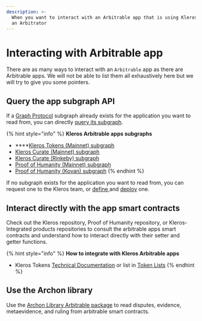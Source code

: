 ```yaml
---
description: >-
  When you want to interact with an Arbitrable app that is using Kleros Court as
  an Arbitrator
---
```


# Interacting with Arbitrable app

There are as many ways to interact with an `Arbitrable` app as there are Arbitrable apps. We will not be able to list them all exhaustively here but we will try to give you some pointers.

## Query the app subgraph API

If a [Graph Protocol](https://thegraph.com/) subgraph already exists for the application you want to read from, you can directly [query its subgraph](https://thegraph.com/docs/query-the-graph).

{% hint style="info" %}
**Kleros Arbitrable apps subgraphs**

* \*\*\*\*[Kleros Tokens \(Mainnet\) subgraph](https://thegraph.com/explorer/subgraph/kleros/t2cr)
* [Kleros Curate \(Mainnet\) subgraph](https://thegraph.com/explorer/subgraph/kleros/curate)
* [Kleros Curate \(Rinkeby\) subgraph](https://thegraph.com/explorer/subgraph/kleros/curate-rinkeby)
* [Proof of Humanity \(Mainnet\) subgraph](https://thegraph.com/explorer/subgraph/kleros/proof-of-humanity-mainnet)
* [Proof of Humanity \(Kovan\) subgraph](https://thegraph.com/explorer/subgraph/epiqueras/proof-of-humanity-kovan)
{% endhint %}

If no subgraph exists for the application you want to read from, you can request one to the Kleros team, or [define ](https://thegraph.com/docs/define-a-subgraph)and [deploy](https://thegraph.com/docs/deploy-a-subgraph) one.

## Interact directly with the app smart contracts

Check out the Kleros repository, Proof of Humanity repository, or Kleros-Integrated products repositories to consult the arbitrable apps smart contracts and understand how to interact directly with their setter and getter functions.

{% hint style="info" %}
**How to integrate with Kleros Arbitrable apps**

* Kleros Tokens [Technical Documentation](https://t2cr-docs.readthedocs.io/en/latest/deep-dive/#introduction) or list in [Token Lists](https://tokenlists.org/token-list?url=t2crtokens.eth)
{% endhint %}

## Use the Archon library

Use the [Archon Library Arbitrable package](https://archon.readthedocs.io/en/latest/archon-arbitrable.html) to read disputes, evidence, metaevidence, and ruling from arbitrable smart contracts.

